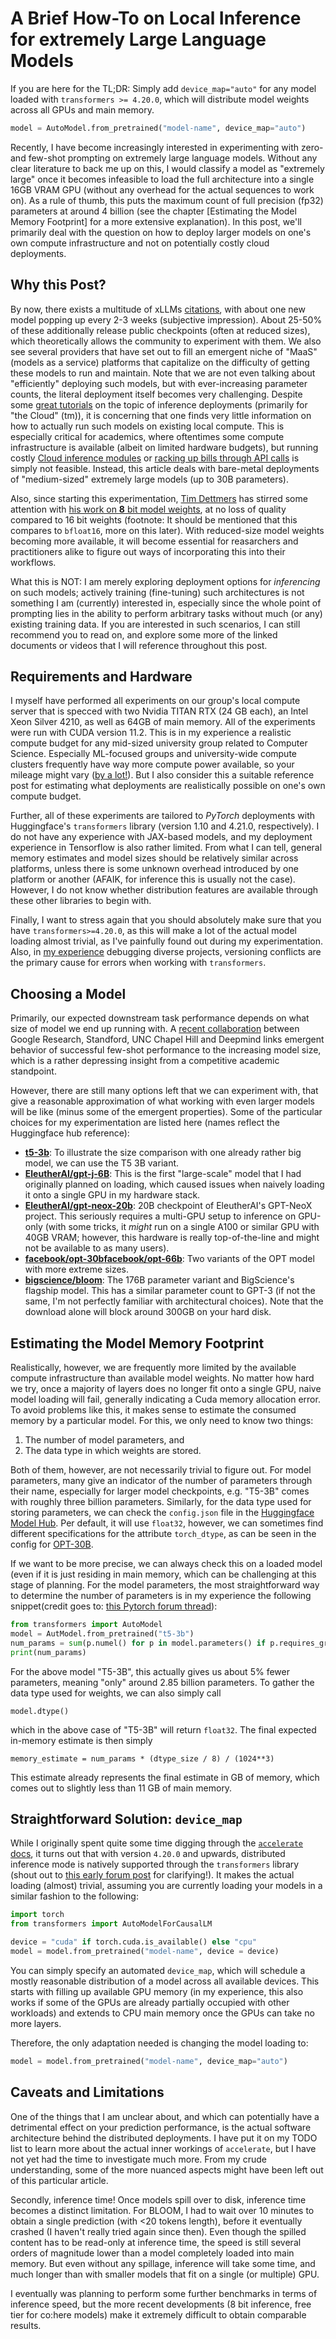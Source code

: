 # A Brief How-To on Local Inference for extremely Large Language Models

If you are here for the TL;DR: Simply add `device_map="auto"` for any model loaded with `transformers >= 4.20.0`, which will distribute model weights across all GPUs and main memory.
```python
model = AutoModel.from_pretrained("model-name", device_map="auto")
```

Recently, I have become increasingly interested in experimenting with zero- and few-shot prompting on extremely large language models. Without any clear literature to back me up on this, I would classify a model as "extremely large" once it becomes infeasible to load the full architecture into a single 16GB VRAM GPU (without any overhead for the actual sequences to work on). As a rule of thumb, this puts the maximum count of full precision (fp32) parameters at around 4 billion (see the chapter [Estimating the Model Memory Footprint] for a more extensive explanation).
In this post, we'll primarily deal with the question on how to deploy larger models on one's own compute infrastructure and not on potentially costly cloud deployments.


## Why this Post?

By now, there exists a multitude of xLLMs [citations](), with about one new model popping up every 2-3 weeks (subjective impression). About 25-50% of these additionally release public checkpoints (often at reduced sizes), which theoretically allows the community to experiment with them. We also see several providers that have set out to fill an emergent niche of "MaaS" (models as a service) platforms that capitalize on the difficulty of getting these models to run and maintain.
Note that we are not even talking about "efficiently" deploying such models, but with ever-increasing parameter counts, the literal deployment itself becomes very challenging.
Despite some [great tutorials]() on the topic of inference deployments (primarily for "the Cloud" (tm)), it is concerning that one finds very little information on how to actually run such models on existing local compute.
This is especially critical for academics, where oftentimes some compute infrastructure is available (albeit on limited hardware budgets), but running costly [Cloud inference modules]() or [racking up bills through API calls]() is simply not feasible. Instead, this article deals with bare-metal deployments of "medium-sized" extremely large models (up to 30B parameters).

Also, since starting this experimentation, [Tim Dettmers]() has stirred some attention with [his work on **8** bit model weights](), at no loss of quality compared to 16 bit weights (footnote: It should be mentioned that this compares to `bfloat16`, more on this later). With reduced-size model weights becoming more available, it will become essential for reasarchers and practitioners alike to figure out ways of incorporating this into their workflows.

What this is NOT: I am merely exploring deployment options for *inferencing* on such models; actively training (fine-tuning) such architectures is not something I am (currently) interested in, especially since the whole point of prompting lies in the ability to perform arbitrary tasks without much (or any) existing training data. If you are interested in such scenarios, I can still recommend you to read on, and explore some more of the linked documents or videos that I will reference throughout this post.

## Requirements and Hardware

I myself have performed all experiments on our group's local compute server that is specced with two Nvidia TITAN RTX (24 GB each), an Intel Xeon Silver 4210, as well as 64GB of main memory. All of the experiments were run with CUDA version 11.2. This is in my experience a realistic compute budget for any mid-sized university group related to Computer Science. Especially ML-focused groups and university-wide compute clusters frequently have way more compute power available, so your mileage might vary ([by a lot!]()). But I also consider this a suitable reference post for estimating what deployments are realistically possible on one's own compute budget.

Further, all of these experiments are tailored to *PyTorch* deployments with Huggingface's `transformers` library (version 1.10 and 4.21.0, respectively). I do not have any experience with JAX-based models, and my deployment experience in Tensorflow is also rather limited. From what I can tell, general memory estimates and model sizes should be relatively similar across platforms, unless there is some unknown overhead introduced by one platform or another (AFAIK, for inference this is usually not the case). However, I do not know whether distribution features are available through these other libraries to begin with.

Finally, I want to stress again that you should absolutely make sure that you have `transformers>=4.20.0`, as this will make a lot of the actual model loading almost trivial, as I've painfully found out during my experimentation.
Also, in [my experience](linstackoverflowtransformers) debugging diverse projects, versioning conflicts are the primary cause for errors when working with `transformers`.

## Choosing a Model
Primarily, our expected downstream task performance depends on what size of model we end up running with. A [recent collaboration](https://arxiv.org/pdf/2206.07682.pdf) between Google Research, Standford, UNC Chapel Hill and Deepmind links emergent behavior of successful few-shot performance to the increasing model size, which is a rather depressing insight from a competitive academic standpoint.

However, there are still many options left that we can experiment with, that give a reasonable approximation of what working with even larger models will be like (minus some of the emergent properties).
Some of the particular choices for my experimentation are listed here (names reflect the Huggingface hub reference):

- **[t5-3b](https://huggingface.co/t5-3b)**: To illustrate the size comparison with one already rather big model, we can use the T5 3B variant.
- **[EleutherAI/gpt-j-6B](https://huggingface.co/EleutherAI/gpt-j-6B)**: This is the first "large-scale" model that I had originally planned on loading, which caused issues when naively loading it onto a single GPU in my hardware stack.
- **[EleutherAI/gpt-neox-20b](https://huggingface.co/EleutherAI/gpt-neox-20b)**: 20B checkpoint of EleutherAI's GPT-NeoX project. This seriously requires a multi-GPU setup to inference on GPU-only (with some tricks, it *might* run on a single A100 or similar GPU with 40GB VRAM; however, this hardware is really top-of-the-line and might not be available to as many users).
- **[facebook/opt-30b](https://huggingface.co/facebook/opt-30b)[facebook/opt-66b](https://huggingface.co/facebook/opt-66b)**: Two variants of the OPT model with more extreme sizes.
- **[bigscience/bloom](https://huggingface.co/bigscience/bloom)**: The 176B parameter variant and BigScience's flagship model. This has a similar parameter count to GPT-3 (if not the same, I'm not perfectly familiar with architectural choices). Note that the download alone will block around 300GB on your hard disk.


## Estimating the Model Memory Footprint

Realistically, however, we are frequently more limited by the available compute infrastructure than available model weights. No matter how hard we try, once a majority of layers does no longer fit onto a single GPU, naive model loading will fail, generally indicating a Cuda memory allocation error.
To avoid problems like this, it makes sense to estimate the consumed memory by a particular model. For this, we only need to know two things:

1. The number of model parameters, and
2. The data type in which weights are stored.

Both of them, however, are not necessarily trivial to figure out. For model parameters, many give an indicator of the number of parameters through their name, especially for larger model checkpoints, e.g. "T5-3B" comes with roughly three billion parameters. Similarly, for the data type used for storing parameters, we can check the `config.json` file in the [Huggingface Model Hub](https://hf.co/models). Per default, it will use `float32`, however, we can sometimes find different specifications for the attribute `torch_dtype`, as can be seen in the config for [OPT-30B](https://huggingface.co/facebook/opt-30b/blob/main/config.json).

If we want to be more precise, we can always check this on a loaded model (even if it is just residing in main memory, which can be challenging at this stage of planning.
For the model parameters, the most straightforward way to determine the number of parameters is in my experience the following snippet(credit goes to: [this Pytorch forum thread](https://discuss.pytorch.org/t/how-do-i-check-the-number-of-parameters-of-a-model/4325/9)):

```python
from transformers import AutoModel
model = AutModel.from_pretrained("t5-3b")
num_params = sum(p.numel() for p in model.parameters() if p.requires_grad)
print(num_params)
```

For the above model "T5-3B", this actually gives us about 5% fewer parameters, meaning "only" around 2.85 billion parameters.
To gather the data type used for weights, we can also simply call
```python3
model.dtype()
```
which in the above case of "T5-3B" will return `float32`.
The final expected in-memory estimate is then simply
```
memory_estimate = num_params * (dtype_size / 8) / (1024**3)
```
This estimate already represents the final estimate in GB of memory, which comes out to slightly less than 11 GB of main memory.

## Straightforward Solution: `device_map`

While I originally spent quite some time digging through the [`accelerate` docs](), it turns out that with version `4.20.0` and upwards, distributed inference mode is natively supported through the `transformers` library (shout out to [this early forum post](https://discuss.huggingface.co/t/facebook-opt-30b-model-inferencing/18837) for clarifying!).
It makes the actual loading (almost) trivial, assuming you are currently loading your models in a similar fashion to the following:

```python
import torch
from transformers import AutoModelForCausalLM

device = "cuda" if torch.cuda.is_available() else "cpu"
model = model.from_pretrained("model-name", device = device)
```

You can simply specify an automated `device_map`, which will schedule a mostly reasonable distribution of a model across all available devices.
This starts with filling up available GPU memory (in my experience, this also works if some of the GPUs are already partially occupied with other workloads) and extends to CPU main memory once the GPUs can take no more layers.

Therefore, the only adaptation needed is changing the model loading to:
```python
model = model.from_pretrained("model-name", device_map="auto")
```


## Caveats and Limitations
One of the things that I am unclear about, and which can potentially have a detrimental effect on your prediction performance, is the actual software architecture behind the distributed deployments. I have put it on my TODO list to learn more about the actual inner workings of `accelerate`, but I have not yet had the time to investigate much more.
From my crude understanding, some of the more nuanced aspects might have been left out of this particular article.

Secondly, inference time! Once models spill over to disk, inference time becomes a distinct limitation. For BLOOM, I had to wait over 10 minutes to obtain a single prediction (with <20 tokens length), before it eventually crashed (I haven't really tried again since then). Even though the spilled content has to be read-only at inference time, the speed is still several orders of magnitude lower than a model completely loaded into main memory.
But even without any spillage, inference will take some time, and much longer than with smaller models that fit on a single (or multiple) GPU.

I eventually was planning to perform some further benchmarks in terms of inference speed, but the more recent developments (8 bit inference, free tier for co:here models) make it extremely difficult to obtain comparable results.

